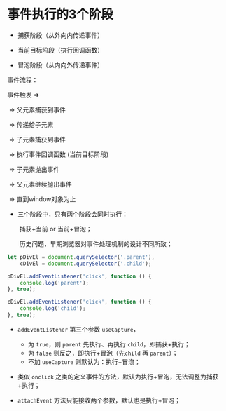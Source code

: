 # 事件执行的3个阶段

* 捕获阶段（从外向内传递事件）

* 当前目标阶段（执行回调函数）

* 冒泡阶段（从内向外传递事件）



事件流程：

事件触发 =>

​	=> 父元素捕获到事件 

​	=> 传递给子元素 

​	=> 子元素捕获到事件 

​	=> 执行事件回调函数 (当前目标阶段)

​	=> 子元素抛出事件 

​	=> 父元素继续抛出事件 

​	=> 直到window对象为止



* 三个阶段中，只有两个阶段会同时执行：

  ​	捕获+当前 or 当前+冒泡；

  ​	历史问题，早期浏览器对事件处理机制的设计不同所致；

```js
let pDivEl = document.querySelector('.parent'),
    cDivEl = document.querySelector('.child');

pDivEl.addEventListener('click', function () {
    console.log('parent');
}, true);

cDivEl.addEventListener('click', function () {
    console.log('child');
}, true);
```

* `addEventListener` 第三个参数 `useCapture`，
  * 为 `true`，则 `parent` 先执行、再执行 `child`，即捕获+执行；
  * 为 `false` 则反之，即执行+冒泡（先`child` 再 `parent`）；
  * 不加 `useCapture` 则默认为：执行+冒泡；

* 类似 `onclick` 之类的定义事件的方法，默认为执行+冒泡，无法调整为捕获+执行；
* `attachEvent` 方法只能接收两个参数，默认也是执行+冒泡；